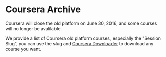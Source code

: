 # Coursera Archive

Coursera will close the old platform on June 30, 2016, and some courses will
no longer be avalilable.

We provide a list of Coursera old platform courses, especially the "Session
Slug", you can use the slug and
[Coursera Downloader](https://github.com/coursera-dl/coursera-dl) to download
any course you want.

